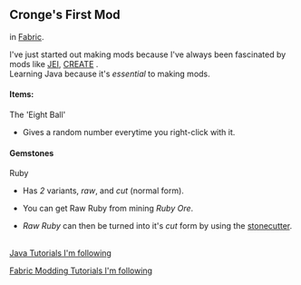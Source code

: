 ## Cronge's First Mod

in [Fabric](https://fabricmc.net).

I've just started out making mods because I've always been fascinated by mods like [JEI](https://www.curseforge.com/minecraft/mc-mods/jei), [CREATE](https://www.curseforge.com/minecraft/mc-mods/create) .
<br/> Learning Java because it's *essential* to making mods.

#### Items:

The 'Eight Ball'
- Gives a random number everytime you right-click with it.

#### Gemstones

Ruby
- Has *2* variants, *raw*, and *cut* (normal form).

- You can get Raw Ruby from mining *Ruby Ore*.
- *Raw Ruby*  can then be turned into it's  *cut*  form by using the [stonecutter](https://minecraft.fandom.com/wiki/Stonecutter?so=search).


<br/> [Java Tutorials I'm following](https://www.youtube.com/watch?v=oBwPZRk6-SE&list=PLKGarocXCE1FeXvEogpjz4SvHxF_FJRO6)

[Fabric Modding Tutorials I'm following](https://www.youtube.com/watch?v=RSqSZoJQXvg&list=PLKGarocXCE1EeLZggaXPJaARxnAbUD8Y_)


